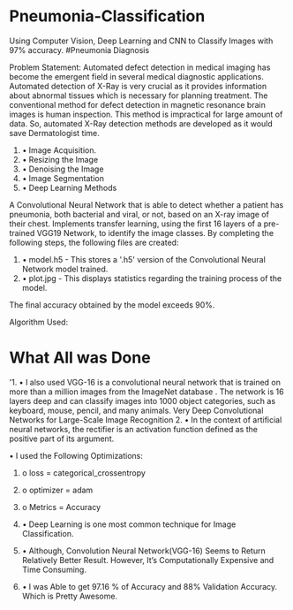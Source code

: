 # Pneumonia-Classification
Using Computer Vision, Deep Learning and CNN to Classify Images with 97% accuracy.
#Pneumonia Diagnosis

Problem Statement:
Automated defect detection in medical imaging has become the emergent field in several medical diagnostic applications. Automated detection of X-Ray is very crucial as it provides information about abnormal tissues which is necessary for planning treatment. The conventional method for defect detection in magnetic resonance brain images is human inspection. This method is impractical for large amount of data. So, automated X-Ray detection methods are developed as it would save Dermatologist time.

1. •    Image Acquisition.
2. •    Resizing the Image
3. •    Denoising the Image
4. •    Image Segmentation
5. •    Deep Learning Methods

A Convolutional Neural Network that is able to detect whether a patient has pneumonia, both bacterial and viral, or not, based on an X-ray image of their chest. Implements transfer learning, using the first 16 layers of a pre-trained VGG19 Network, to identify the image classes.
By completing the following steps, the following files are created:
1. •	model.h5 - This stores a '.h5' version of the Convolutional Neural Network model trained.
2. •	plot.jpg - This displays statistics regarding the training process of the model.

The final accuracy obtained by the model exceeds 90%.

Algorithm Used:
# What All was Done
'1. •	I also used VGG-16 is a convolutional neural network that is trained on more than a million images from the ImageNet database . The network is 16 layers deep and can classify images into 1000 object categories, such as keyboard, mouse, pencil, and many animals. Very Deep Convolutional Networks for Large-Scale Image Recognition
2. •	In the context of artificial neural networks, the rectifier is an activation function defined as the positive part of its argument.

•	I used the Following Optimizations:
  1. o	loss = categorical_crossentropy
  2. o	optimizer = adam
  3. o	Metrics = Accuracy

1. •	Deep Learning is one most common technique for Image Classification. 
2. •	Although, Convolution Neural Network(VGG-16) Seems to Return Relatively Better Result. However, It’s Computationally Expensive and Time Consuming.
3. •	I was Able to get 97.16 % of Accuracy and 88% Validation Accuracy. Which is Pretty Awesome.

